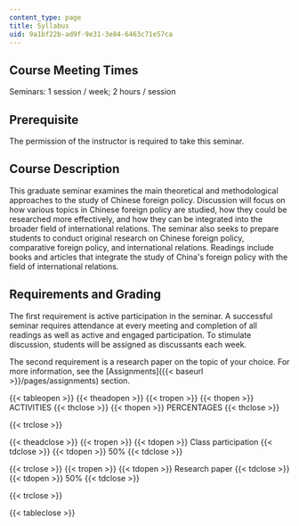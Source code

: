 ```yaml
---
content_type: page
title: Syllabus
uid: 9a1bf22b-ad9f-9e31-3e84-6463c71e57ca
---
```


Course Meeting Times
--------------------

Seminars: 1 session / week; 2 hours / session

Prerequisite
------------

The permission of the instructor is required to take this seminar.

Course Description
------------------

This graduate seminar examines the main theoretical and methodological approaches to the study of Chinese foreign policy. Discussion will focus on how various topics in Chinese foreign policy are studied, how they could be researched more effectively, and how they can be integrated into the broader field of international relations. The seminar also seeks to prepare students to conduct original research on Chinese foreign policy, comparative foreign policy, and international relations. Readings include books and articles that integrate the study of China's foreign policy with the field of international relations.

Requirements and Grading
------------------------

The first requirement is active participation in the seminar. A successful seminar requires attendance at every meeting and completion of all readings as well as active and engaged participation. To stimulate discussion, students will be assigned as discussants each week.

The second requirement is a research paper on the topic of your choice. For more information, see the [Assignments]({{< baseurl >}}/pages/assignments) section.

{{< tableopen >}}
{{< theadopen >}}
{{< tropen >}}
{{< thopen >}}
ACTIVITIES
{{< thclose >}}
{{< thopen >}}
PERCENTAGES
{{< thclose >}}

{{< trclose >}}

{{< theadclose >}}
{{< tropen >}}
{{< tdopen >}}
Class participation
{{< tdclose >}}
{{< tdopen >}}
50%
{{< tdclose >}}

{{< trclose >}}
{{< tropen >}}
{{< tdopen >}}
Research paper
{{< tdclose >}}
{{< tdopen >}}
50%
{{< tdclose >}}

{{< trclose >}}

{{< tableclose >}}